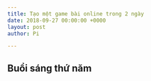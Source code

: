 ```yaml
---
title: Tạo một game bài online trong 2 ngày
date: 2018-09-27 00:00:00 +0000
layout: post
author: Pi

---
```

## Buổi sáng thứ năm